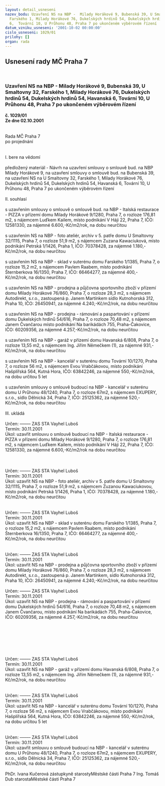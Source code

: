 ```yaml
---
layout: detail_usneseni
nazev_bodu: Uzavření NS na NBP -  Milady Horákové 9, Bubenská 39, U Smaltovny 32,
  Farského 1, Milady Horákové 76, Dukelských hrdinů 54, Dukelských hrdinů 54, Havanská
  6,  Tovární 10, U Průhonu 48, Praha 7 po ukončeném výběrovém řízení
datum_vzniku_usneseni: '2001-10-02 00:00:00'
cislo_usneseni: 1029/01
prilohy: []
organ: rada
---
```

<div id="ucUsn_pList" class="usn">
	<span><h2>Usnesení rady MČ Praha 7 </h2>
<br></span><div class="standBody">
<span><h3>Uzavření NS na NBP -  Milady Horákové 9, Bubenská 39, U Smaltovny 32, Farského 1, Milady Horákové 76, Dukelských hrdinů 54, Dukelských hrdinů 54, Havanská 6,  Tovární 10, U Průhonu 48, Praha 7 po ukončeném výběrovém řízení</h3></span><div class="center">
		<strong>č. 1029/01</strong><br>
	</div>
<div class="center">
		<strong>Ze dne 02.10.2001</strong><br><br>
	</div>
<br>Rada MČ Praha 7<br>po projednání<br><br><br>I.	bere na vědomí<br><br> předložený materiál - Návrh na uzavření smlouvy o smlouvě bud. na NBP Milady Horákové 9, na uzavření smlouvy o smlouvě bud.  na Bubenská 39, na uzavření NS na U Smaltovny 32,  Farského 1, Milady Horákové 76, Dukelských hrdinů 54, Dukelských hrdinů 54, Havanská 6, Tovární 10, U Průhonu 48, Praha 7 po  ukončeném výběrovém řízení <br><br>II.	souhlasí <br><br>s uzavřením  smlouvy o smlouvě o smlouvě bud. na NBP - Italská restaurace - PIZZA v přízemí domu Milady Horákové 9/1280, Praha 7, o rozloze 176,81 m2, s nájemcem Luďkem Kailem, místo podnikání V Háji 22, Praha 7, IČO: 12581330, za nájemné 6.600,-Kč/m2/rok, na dobu neurčitou<br> <br>s uzavřením  NS na NBP - foto ateliér, archiv v 5. patře domu U Smaltovny  32/1115, Praha 7, o rozloze 51,9 m2, s nájemcem Zuzana Kawaciuková, místo podnikání Petrská 1/1426, Praha 1, IČO: 70378428, za nájemné 1.180,-Kč/m2/rok, na dobu neurčitou <br><br>s uzavřením  NS na NBP - sklad  v suterénu domu Farského 1/1385, Praha 7, o rozloze 15,2 m2, s nájemcem Pavlem Raabem, místo podnikání Šternberkova 16/1350, Praha 7, IČO: 66464277, za nájemné 400,-Kč/m2/rok, na dobu neurčitou <br><br>s uzavřením  NS na NBP - prodejna a půjčovna sportovního zboží  v přízemí domu Milady Horákové 76/860, Praha 7, o rozloze 28,3 m2, s nájemcem Autodirekt, s.r.o., zastoupená p. Janem Martínkem sídlo Kutnohorská 312, Praha 10, IČO: 26450941, za nájemné 4.240,-Kč/m2/rok, na dobu neurčitou <br><br>s uzavřením  NS na NBP - prodejna - rámování a paspartování  v přízemí domu Dukelských hrdinů 54/616, Praha 7, o rozloze 70,48 m2, s nájemcem Janem Čvančarou místo podnikání Na barikádách 755, Praha-Čakovice, IČO: 60209356, za nájemné 4.257,-Kč/m2/rok, na dobu neurčitou <br><br>s uzavřením  NS na NBP - garáž  v přízemí domu Havanská 6/808, Praha 7, o rozloze 13,55 m2, s nájemcem Ing. Jiřím Němečkem (1), za nájemné 931,-Kč/m2/rok, na dobu neurčitou <br><br>s uzavřením  NS na NBP - kancelář v suterénu domu Tovární 10/1270, Praha 7, o rozloze 56 m2, s nájemcem Evou Vrabčákovou, místo podnikání Hašplířská 564, Kutná Hora, IČO: 63842246, za nájemné 550,-Kč/m2/rok, na dobu určitou 5 let <br><br>s uzavřením smlouvy o smlouvě budoucí na NBP - kancelář v suterénu domu U Průhonu 48/1240, Praha 7, o rozloze 67m2, s nájemcem EXUPERY, s.r.o., sídlo Dělnická 34, Praha 7, IČO: 25125362, za nájemné 520,-Kč/m2/rok,  na dobu neurčitou<br><br>III.	ukládá <br><br> Určen:	–––––	ZAS STA Vayhel Luboš<br>Termín: 30.11.2001<br>Úkol:	uzavřít smlouvu o smlouvě budoucí na NBP - Italská restaurace - PIZZA v přízemí domu Milady Horákové 9/1280, Praha 7, o rozloze 176,81 m2, s nájemcem Luďkem Kailem, místo podnikání V Háji 22, Praha 7, IČO: 12581330, za nájemné 6.600,-Kč/m2/rok na dobu neurčitou <br> <br><br> <br> Určen:	–––––	ZAS STA Vayhel Luboš<br>Termín: 30.11.2001<br>Úkol:	uzavřít  NS na NBP - foto ateliér, archiv v 5. patře domu U Smaltovny  32/1115, Praha 7, o rozloze 51,9 m2, s nájemcem Zuzanou Kawaciukovou, místo podnikání Petrská 1/1426, Praha 1, IČO: 70378428, za nájemné 1.180,-Kč/m2/rok, na dobu neurčitou <br> <br><br> Určen:	–––––	ZAS STA Vayhel Luboš<br>Termín: 30.11.2001<br>Úkol:	uzavřít  NS na NBP - sklad  v suterénu domu Farského 1/1385, Praha 7, o rozloze 15,2 m2, s nájemcem Pavlem Raabem, místo podnikání Šternberkova 16/1350, Praha 7, IČO: 66464277, za nájemné 400,-Kč/m2/rok, na dobu neurčitou <br> <br><br> Určen:	–––––	ZAS STA Vayhel Luboš<br>Termín: 30.11.2001<br>Úkol:	uzavřít NS na NBP - prodejna a půjčovna sportovního zboží  v přízemí domu Milady Horákové 76/860, Praha 7, o rozloze 28,3 m2, s nájemcem Autodirekt, s.r.o., zastoupená p. Janem Martínkem, sídlo Kutnohorská 312, Praha 10, IČO: 26450941, za nájemné 4.240,-Kč/m2/rok, na dobu neurčitou <br> <br> Určen:	–––––	ZAS STA Vayhel Luboš<br>Termín: 30.11.2001<br>Úkol:	uzavřít  NS na NBP - prodejna - rámování a paspartování  v přízemí domu Dukelských hrdinů 54/616, Praha 7, o rozloze 70,48 m2, s nájemcem Janem Čvančarou, místo podnikání Na barikádách 755, Praha-Čakovice, IČO: 60209356, za nájemné 4.257,-Kč/m2/rok, na dobu neurčitou <br> <br><br><br> <br><br><br><br> Určen:	–––––	ZAS STA Vayhel Luboš<br>Termín: 30.11.2001<br>Úkol:	uzavřít  NS na NBP - garáž  v přízemí domu Havanská 6/808, Praha 7, o rozloze 13,55 m2, s nájemcem Ing. Jiřím Němečkem (1), za nájemné 931,-Kč/m2/rok, na dobu neurčitou <br> <br><br> Určen:	–––––	ZAS STA Vayhel Luboš<br>Termín: 30.11.2001<br>Úkol:	uzavřít  NS na NBP - kancelář v suterénu domu Tovární 10/1270, Praha 7, o rozloze 56 m2, s nájemcem Evou Vrabčákovou, místo podnikání Hašplířská 564, Kutná Hora, IČO: 63842246, za nájemné 550,-Kč/m2/rok, na dobu určitou 5 let <br> <br><br> Určen:	–––––	ZAS STA Vayhel Luboš<br>Termín: 30.11.2001<br>Úkol:	uzavřít smlouvu o smlouvě budoucí na NBP - kancelář v suterénu domu U Průhonu 48/1240, Praha 7, o rozloze 67m2, s nájemcem EXUPERY, s.r.o., sídlo Dělnická 34, Praha 7, IČO: 25125362, za nájemné 520,-Kč/m2/rok,  na dobu neurčitou<br>    	<br>PhDr. Ivana Kučerová zástupkyně starostyMěstské části Praha 7	Ing. Tomáš Dub starostaMěstské části Praha 7<br>	<br><br>
</div>
</div>
